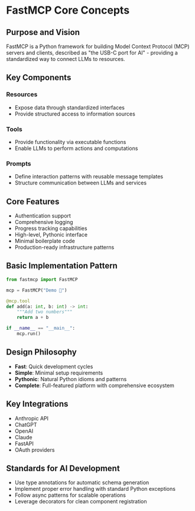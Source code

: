 # FastMCP Core Concepts

## Purpose and Vision
FastMCP is a Python framework for building Model Context Protocol (MCP) servers and clients, described as "the USB-C port for AI" - providing a standardized way to connect LLMs to resources.

## Key Components

### Resources
- Expose data through standardized interfaces
- Provide structured access to information sources

### Tools
- Provide functionality via executable functions
- Enable LLMs to perform actions and computations

### Prompts
- Define interaction patterns with reusable message templates
- Structure communication between LLMs and services

## Core Features
- Authentication support
- Comprehensive logging
- Progress tracking capabilities
- High-level, Pythonic interface
- Minimal boilerplate code
- Production-ready infrastructure patterns

## Basic Implementation Pattern
```python
from fastmcp import FastMCP

mcp = FastMCP("Demo 🚀")

@mcp.tool
def add(a: int, b: int) -> int:
    """Add two numbers"""
    return a + b

if __name__ == "__main__":
    mcp.run()
```

## Design Philosophy
- **Fast**: Quick development cycles
- **Simple**: Minimal setup requirements
- **Pythonic**: Natural Python idioms and patterns
- **Complete**: Full-featured platform with comprehensive ecosystem

## Key Integrations
- Anthropic API
- ChatGPT
- OpenAI
- Claude
- FastAPI
- OAuth providers

## Standards for AI Development
- Use type annotations for automatic schema generation
- Implement proper error handling with standard Python exceptions
- Follow async patterns for scalable operations
- Leverage decorators for clean component registration